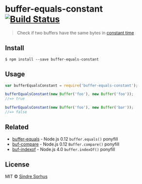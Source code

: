 # buffer-equals-constant [![Build Status](https://travis-ci.org/sindresorhus/buffer-equals-constant.svg?branch=master)](https://travis-ci.org/sindresorhus/buffer-equals-constant)

> Check if two buffers have the same bytes in [constant time](https://en.wikipedia.org/wiki/Timing_attack)


## Install

```
$ npm install --save buffer-equals-constant
```


## Usage

```js
var bufferEqualsConstant = require('buffer-equals-constant');

bufferEqualsConstant(new Buffer('foo'), new Buffer('foo'));
//=> true

bufferEqualsConstant(new Buffer('foo'), new Buffer('bar'));
//=> false
```


## Related

- [buffer-equals](https://github.com/sindresorhus/buffer-equals) - Node.js 0.12 `buffer.equals()` ponyfill
- [buf-compare](https://github.com/sindresorhus/buf-compare) - Node.js 0.12 `Buffer.compare()` ponyfill
- [buf-indexof](https://github.com/sindresorhus/buf-indexof) - Node.js 4.0 `buffer.indexOf()` ponyfill


## License

MIT © [Sindre Sorhus](http://sindresorhus.com)
